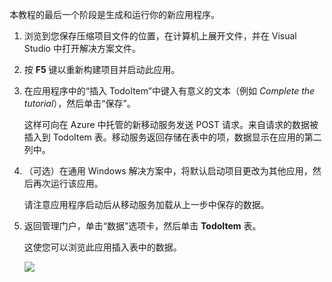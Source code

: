 ﻿
本教程的最后一个阶段是生成和运行你的新应用程序。

1. 浏览到您保存压缩项目文件的位置，在计算机上展开文件，并在 Visual Studio 中打开解决方案文件。

2. 按 **F5** 键以重新构建项目并启动此应用。

3. 在应用程序中的“插入 TodoItem”中键入有意义的文本（例如 *Complete the tutorial*），然后单击“保存”。

   	这样可向在 Azure 中托管的新移动服务发送 POST 请求。来自请求的数据被插入到 TodoItem 表。移动服务返回存储在表中的项，数据显示在应用的第二列中。

4. （可选）在通用 Windows 解决方案中，将默认启动项目更改为其他应用，然后再次运行该应用。

	请注意应用程序启动后从移动服务加载从上一步中保存的数据。
 
4. 返回管理门户，单击“数据”选项卡，然后单击 **TodoItem** 表。

   	这使您可以浏览此应用插入表中的数据。

   	![](./media/mobile-services-javascript-backend-run-app/mobile-data-browse.png)

<!---HONumber=74-->